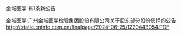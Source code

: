 金域医学 有1条新公告 

金域医学:广州金域医学检验集团股份有限公司关于股东部分股份质押的公告 http://static.cninfo.com.cn/finalpage/2024-06-25/1220443054.PDF 


